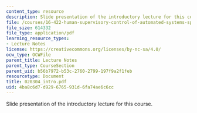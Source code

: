 ```yaml
---
content_type: resource
description: Slide presentation of the introductory lecture for this course.
file: /courses/16-422-human-supervisory-control-of-automated-systems-spring-2004/4ba8c6d7d9296765931d6fa74ae6c6cc_020304_intro.pdf
file_size: 614332
file_type: application/pdf
learning_resource_types:
- Lecture Notes
license: https://creativecommons.org/licenses/by-nc-sa/4.0/
ocw_type: OCWFile
parent_title: Lecture Notes
parent_type: CourseSection
parent_uid: b56b7972-b53c-2760-2799-197f9a2f1feb
resourcetype: Document
title: 020304_intro.pdf
uid: 4ba8c6d7-d929-6765-931d-6fa74ae6c6cc
---
```

Slide presentation of the introductory lecture for this course.